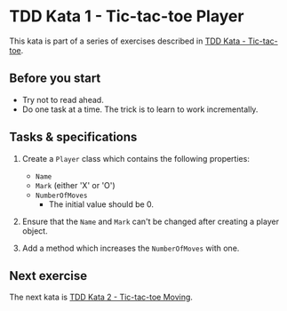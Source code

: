 # TDD Kata 1 - Tic-tac-toe Player

This kata is part of a series of exercises described in [TDD Kata - Tic-tac-toe](tdd_kata_intro.md).

## Before you start

- Try not to read ahead.
- Do one task at a time. The trick is to learn to work incrementally.

## Tasks & specifications

1.  Create a `Player` class which contains the following properties:
    - `Name`
    - `Mark` (either 'X' or 'O')
    - `NumberOfMoves`
        - The initial value should be 0.
    
2.  Ensure that the `Name` and `Mark` can't be changed after creating a player object. 

3.  Add a method which increases the `NumberOfMoves` with one. 

## Next exercise

The next kata is [TDD Kata 2 - Tic-tac-toe Moving](tdd_kata2.md).